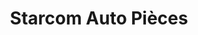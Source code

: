 ---
title: "Starcom Auto Pièces"
url: /ville-la-grand/starcom-auto-pieces/
shop: pièces de voitures
---